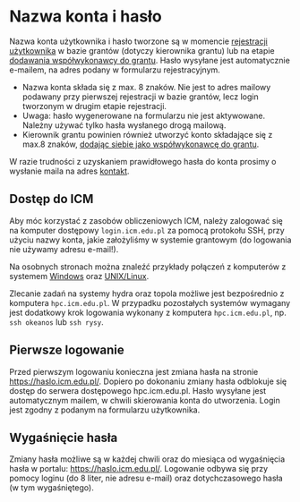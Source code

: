 # Nazwa konta i hasło

Nazwa konta użytkownika i hasło tworzone są w momencie [rejestracji użytkownika](./zakladanie_konta.md) w bazie grantów (dotyczy kierownika grantu) lub na etapie [dodawania współwykonawcy do grantu](./jak_wystapic_o_grant_obliczeniowy.md). Hasło wysyłane jest automatycznie e-mailem, na adres podany w formularzu rejestracyjnym.

- Nazwa konta składa się z max. 8 znaków. Nie jest to adres mailowy podawany przy pierwszej rejestracji w bazie grantów, lecz login tworzonym w drugim etapie rejestracji.
- Uwaga: hasło wygenerowane na formularzu nie jest aktywowane. Należny używać tylko hasła wysłanego drogą mailową.
- Kierownik grantu powinien również utworzyć konto składające się z max.8 znaków, [dodając siebie jako współwykonawcę do grantu](./jak_wystapic_o_grant_obliczeniowy.md).

W razie trudności z uzyskaniem prawidłowego hasła do konta prosimy o wysłanie maila na adres [kontakt](../kontakt.md).

## Dostęp do ICM

Aby móc korzystać z zasobów obliczeniowych ICM, należy zalogować się na komputer dostępowy `login.icm.edu.pl` za pomocą protokołu SSH, przy użyciu nazwy konta, jakie założyliśmy w systemie grantowym (do logowania nie używamy adresu e-mail!).

Na osobnych stronach można znaleźć przykłady połączeń z komputerów z systemem [Windows](../Tutorials/Logowanie/ssh_windows.md) oraz [UNIX/Linux](../Tutorials/Logowanie/ssh_intro.md).

Zlecanie zadań na systemy hydra oraz topola możliwe jest bezpośrednio z komputera `hpc.icm.edu.pl`. W przypadku pozostałych systemów wymagany jest dodatkowy krok logowania wykonany z komputera `hpc.icm.edu.pl`, np. `ssh okeanos` lub `ssh rysy`.

## Pierwsze logowanie

Przed pierwszym logowaniu konieczna jest zmiana hasła na stronie <https://haslo.icm.edu.pl/>.
Dopiero po dokonaniu zmiany hasła odblokuje się dostęp do serwera dostępowego hpc.icm.edu.pl.
Hasło wysyłane jest automatycznym mailem, w chwili skierowania konta do utworzenia. Login jest zgodny z podanym na formularzu użytkownika.

## Wygaśnięcie hasła

Zmiany hasła możliwe są w każdej chwili oraz do miesiąca od wygaśnięcia hasła w portalu:
https://haslo.icm.edu.pl/. Logowanie odbywa się przy pomocy loginu (do 8 liter, nie adresu e-mail) oraz dotychczasowego hasła (w tym wygaśniętego).
